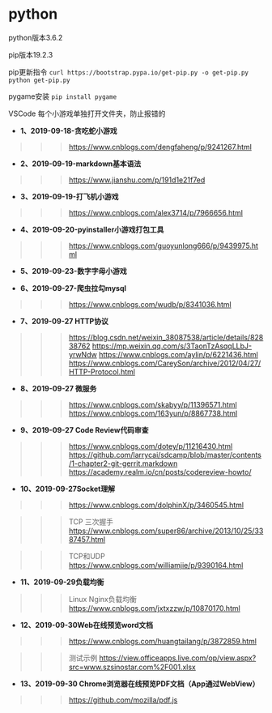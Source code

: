 # python
python版本3.6.2

pip版本19.2.3

pip更新指令
`curl https://bootstrap.pypa.io/get-pip.py -o get-pip.py     python get-pip.py`

pygame安装  `pip install pygame` 

VSCode 每个小游戏单独打开文件夹，防止报错的

- **1、2019-09-18-贪吃蛇小游戏**
>>>https://www.cnblogs.com/dengfaheng/p/9241267.html

- **2、2019-09-19-markdown基本语法** 
>>>https://www.jianshu.com/p/191d1e21f7ed

- **3、2019-09-19-打飞机小游戏**
>>>https://www.cnblogs.com/alex3714/p/7966656.html

- **4、2019-09-20-pyinstaller小游戏打包工具**
>>>https://www.cnblogs.com/guoyunlong666/p/9439975.html

- **5、2019-09-23-数字字母小游戏**

- **6、2019-09-27-爬虫拉勾mysql** 
>>>https://www.cnblogs.com/wudb/p/8341036.html

- **7、2019-09-27 HTTP协议**
>>>https://blog.csdn.net/weixin_38087538/article/details/82838762
>>>https://mp.weixin.qq.com/s/3TaonTzAsqqLLbJ-yrwNdw
>>>https://www.cnblogs.com/aylin/p/6221436.html
>>>https://www.cnblogs.com/CareySon/archive/2012/04/27/HTTP-Protocol.html

- **8、2019-09-27 微服务**
>>>https://www.cnblogs.com/skabyy/p/11396571.html
>>>https://www.cnblogs.com/163yun/p/8867738.html

- **9、2019-09-27 Code Review代码审查**
>>>https://www.cnblogs.com/dotey/p/11216430.html
>>>https://github.com/larrycai/sdcamp/blob/master/contents/1-chapter2-git-gerrit.markdown
>>>https://academy.realm.io/cn/posts/codereview-howto/

- **10、2019-09-27Socket理解**
>>>https://www.cnblogs.com/dolphinX/p/3460545.html

>>>TCP 三次握手 https://www.cnblogs.com/super86/archive/2013/10/25/3387457.html

>>>TCP和UDP https://www.cnblogs.com/williamjie/p/9390164.html

- **11、2019-09-29负载均衡**
>>>Linux Nginx负载均衡  https://www.cnblogs.com/jxtxzzw/p/10870170.html

- **12、2019-09-30Web在线预览word文档**
>>> https://www.cnblogs.com/huangtailang/p/3872859.html

>>> 测试示例 https://view.officeapps.live.com/op/view.aspx?src=www.szsinostar.com%2F001.xlsx

- **13、2019-09-30 Chrome浏览器在线预览PDF文档（App通过WebView）**
>>> https://github.com/mozilla/pdf.js


